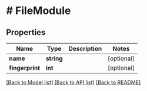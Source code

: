 # # FileModule

## Properties

Name | Type | Description | Notes
------------ | ------------- | ------------- | -------------
**name** | **string** |  | [optional]
**fingerprint** | **int** |  | [optional]

[[Back to Model list]](../../README.md#models) [[Back to API list]](../../README.md#endpoints) [[Back to README]](../../README.md)
